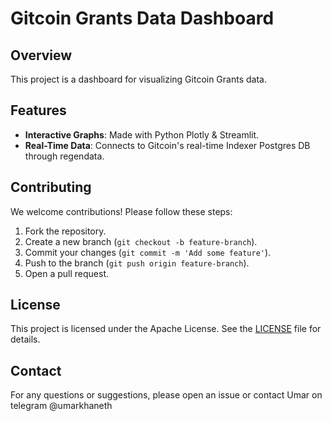 # Gitcoin Grants Data Dashboard

## Overview
This project is a dashboard for visualizing Gitcoin Grants data. 

## Features
- **Interactive Graphs**: Made with Python Plotly & Streamlit.
- **Real-Time Data**: Connects to Gitcoin's real-time Indexer Postgres DB through regendata.


## Contributing
We welcome contributions! Please follow these steps:
1. Fork the repository.
2. Create a new branch (`git checkout -b feature-branch`).
3. Commit your changes (`git commit -m 'Add some feature'`).
4. Push to the branch (`git push origin feature-branch`).
5. Open a pull request.

## License
This project is licensed under the Apache License. See the [LICENSE](LICENSE) file for details.

## Contact
For any questions or suggestions, please open an issue or contact Umar on telegram @umarkhaneth